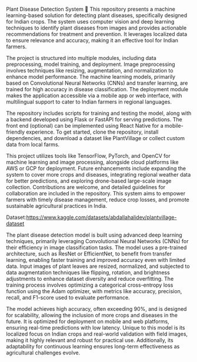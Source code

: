 Plant Disease Detection System 🌱
This repository presents a machine learning-based solution for detecting plant diseases, specifically designed for Indian crops. The system uses computer vision and deep learning techniques to identify plant diseases from images and provides actionable recommendations for treatment and prevention. It leverages localized data to ensure relevance and accuracy, making it an effective tool for Indian farmers.

The project is structured into multiple modules, including data preprocessing, model training, and deployment. Image preprocessing involves techniques like resizing, augmentation, and normalization to enhance model performance. The machine learning models, primarily based on Convolutional Neural Networks (CNNs) and transfer learning, are trained for high accuracy in disease classification. The deployment module makes the application accessible via a mobile app or web interface, with multilingual support to cater to Indian farmers in regional languages.

The repository includes scripts for training and testing the model, along with a backend developed using Flask or FastAPI for serving predictions. The front end (optional) can be implemented using React Native for a mobile-friendly experience. To get started, clone the repository, install dependencies, and download a dataset like PlantVillage or collect custom data from local farms.

This project utilizes tools like TensorFlow, PyTorch, and OpenCV for machine learning and image processing, alongside cloud platforms like AWS or GCP for deployment. Future enhancements include expanding the system to cover more crops and diseases, integrating regional weather data for better predictions, and exploring drone-based large-scale image collection. Contributions are welcome, and detailed guidelines for collaboration are included in the repository. This system aims to empower farmers with timely disease management, reduce crop losses, and promote sustainable agricultural practices in India.

Dataset:https://www.kaggle.com/datasets/abdallahalidev/plantvillage-dataset

The plant disease detection model is built using advanced deep learning techniques, primarily leveraging Convolutional Neural Networks (CNNs) for their efficiency in image classification tasks. The model uses a pre-trained architecture, such as ResNet or EfficientNet, to benefit from transfer learning, enabling faster training and improved accuracy even with limited data. Input images of plant leaves are resized, normalized, and subjected to data augmentation techniques like flipping, rotation, and brightness adjustments to enhance dataset diversity and reduce overfitting. The training process involves optimizing a categorical cross-entropy loss function using the Adam optimizer, with metrics like accuracy, precision, recall, and F1-score used to evaluate performance.

The model achieves high accuracy, often exceeding 90%, and is designed for scalability, allowing the inclusion of more crops and diseases in the future. It is optimized for deployment on mobile and web platforms, ensuring real-time predictions with low latency. Unique to this model is its localized focus on Indian crops and real-world validation with field images, making it highly relevant and robust for practical use. Additionally, its adaptability for continuous learning ensures long-term effectiveness as agricultural challenges evolve.
